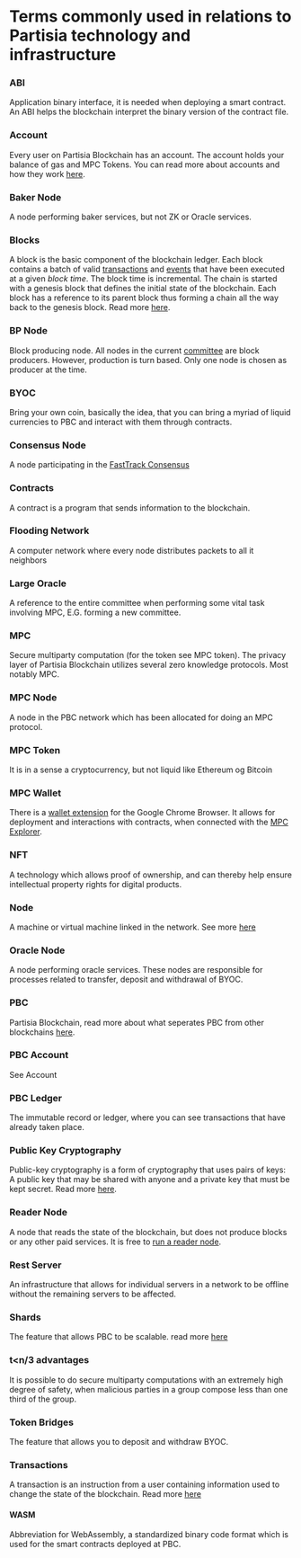 # Terms commonly used in relations to Partisia technology and infrastructure


### ABI
Application binary interface, it is needed when deploying a smart contract. An ABI helps the blockchain interpret the binary version of the contract file.

### Account
Every user on Partisia Blockchain has an account. The account holds your balance of gas and MPC Tokens. You can read more about accounts and how they work [here](accounts.md).

### Baker Node
A node performing baker services, but not ZK or Oracle services.

### Blocks
A block is the basic component of the blockchain ledger. Each block contains a batch of valid [transactions](transactions.md) and [events](events.md) that have been executed at a given *block time*. The block time is incremental. The chain is started with a genesis block that defines the initial state of the blockchain. Each block has a reference to its parent block thus forming a chain all the way back to the genesis block. Read more [here](block.md).

### BP Node
Block producing node. All nodes in the current [committee](https://mpcexplorer.com/validators) are block producers. However, production is turn based. Only one node is chosen as producer at the time.

### BYOC 
Bring your own coin, basically the idea, that you can bring a myriad of liquid currencies to PBC and interact with them through contracts.

### Consensus Node
A node participating in the [FastTrack Consensus](consensus.md)

### Contracts  
A contract is a program that sends information to the blockchain.

### Flooding Network 
A computer network where every node distributes packets to all it neighbors

### Large Oracle
A reference to the entire committee when performing some vital task involving MPC, E.G. forming a new committee.

### MPC
Secure multiparty computation (for the token see MPC token). The privacy layer of Partisia Blockchain utilizes several zero knowledge protocols. Most notably MPC.

### MPC Node
A node in the PBC network which has been allocated for doing an MPC protocol.

### MPC Token 
It is in a sense a cryptocurrency, but not liquid like Ethereum og Bitcoin

### MPC Wallet
There is a [wallet extension](https://chrome.google.com/webstore/detail/partisia-wallet/gjkdbeaiifkpoencioahhcilildpjhgh) for the Google Chrome Browser. It allows for deployment and interactions with contracts, when connected with the [MPC Explorer](https://mpcexplorer.com/). 

### NFT 
A technology which allows proof of ownership, and can thereby help ensure intellectual property rights for digital products.

### Node 
A machine or virtual machine linked in the network. See more [here](whatisano.md)

### Oracle Node
A node performing oracle services. These nodes are responsible for processes related to transfer, deposit and withdrawal of BYOC.

### PBC 
Partisia Blockchain, read more about what seperates PBC from other blockchains [here](introduction.md).

### PBC Account
See Account

### PBC Ledger 
The immutable record or ledger, where you can see transactions that have already taken place.

### Public Key Cryptography
Public-key cryptography is a form of cryptography that uses pairs of keys: A public key that may be shared with anyone and a private key that must be kept secret. Read more [here](keys.md).

### Reader Node
A node that reads the state of the blockchain, but does not produce blocks or any other paid services. It is free to [run a reader node](operator-2-reader.md).

### Rest Server
An infrastructure that allows for individual servers in a network to be offline without the remaining servers to be affected. 

### Shards
The feature that allows PBC to be scalable. read more [here](shards.md)

### t<n/3 advantages
It is possible to do secure multiparty computations with an extremely high degree of safety, when malicious parties in a group compose less than one third of the group.

### Token Bridges
The feature that allows you to deposit and withdraw BYOC.

### Transactions
A transaction is an instruction from a user containing information used to change the state of the blockchain. Read more [here](transactions.md)

#### WASM
Abbreviation for WebAssembly, a standardized binary code format which is used for the smart contracts deployed at PBC.

